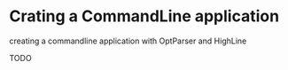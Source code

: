# Crating a CommandLine application

creating a commandline application with OptParser and HighLine

TODO

